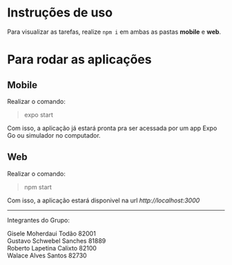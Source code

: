 # Instruções de uso

Para visualizar as tarefas, realize ```npm i``` em ambas as pastas __mobile__ e __web__. 

# Para rodar as aplicações

## Mobile
Realizar o comando:
> expo start 

Com isso, a aplicação já estará pronta pra ser acessada por um app Expo Go ou simulador no computador.

## Web
Realizar o comando:
> npm start

Com isso, a aplicação estará disponivel na url _http://localhost:3000_ 

---

Integrantes do Grupo: 

Gisele Moherdaui Todão		82001	
Gustavo Schwebel Sanches	81889	
Roberto Lapetina Calixto	82100	
Walace Alves Santos		    82730	

